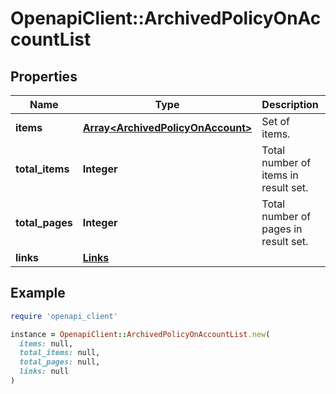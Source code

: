 # OpenapiClient::ArchivedPolicyOnAccountList

## Properties

| Name | Type | Description | Notes |
| ---- | ---- | ----------- | ----- |
| **items** | [**Array&lt;ArchivedPolicyOnAccount&gt;**](ArchivedPolicyOnAccount.md) | Set of items. |  |
| **total_items** | **Integer** | Total number of items in result set. |  |
| **total_pages** | **Integer** | Total number of pages in result set. |  |
| **links** | [**Links**](Links.md) |  | [optional] |

## Example

```ruby
require 'openapi_client'

instance = OpenapiClient::ArchivedPolicyOnAccountList.new(
  items: null,
  total_items: null,
  total_pages: null,
  links: null
)
```

